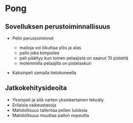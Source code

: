 # Pong

## Sovelluksen perustoiminnallisuus

- Pelin perustoiminnot
	- mailoja voi liikuttaa ylös ja alas
	- pallo joka kimpoilee
	- peli päättyy kun toinen pelaajista on saanut 10 pistettä
	- molemmilla pelaajilla on pistelaskuri
 
- Kaksinpeli samalla tietokoneella

## Jatkokehitysideoita

- Yksinpeli ja sitä varten yksinkertainen tekoäly
- Erilaisia vaikeustasoja
- Mahdollisuus tallentaa pelien tuloksia
- Mahdollisuus muuttaa pallon nopeutta
